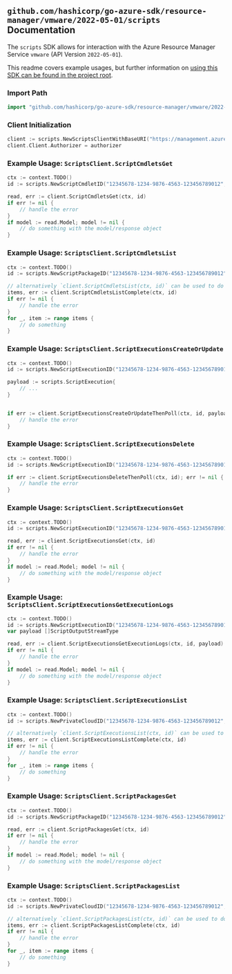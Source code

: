 
## `github.com/hashicorp/go-azure-sdk/resource-manager/vmware/2022-05-01/scripts` Documentation

The `scripts` SDK allows for interaction with the Azure Resource Manager Service `vmware` (API Version `2022-05-01`).

This readme covers example usages, but further information on [using this SDK can be found in the project root](https://github.com/hashicorp/go-azure-sdk/tree/main/docs).

### Import Path

```go
import "github.com/hashicorp/go-azure-sdk/resource-manager/vmware/2022-05-01/scripts"
```


### Client Initialization

```go
client := scripts.NewScriptsClientWithBaseURI("https://management.azure.com")
client.Client.Authorizer = authorizer
```


### Example Usage: `ScriptsClient.ScriptCmdletsGet`

```go
ctx := context.TODO()
id := scripts.NewScriptCmdletID("12345678-1234-9876-4563-123456789012", "example-resource-group", "privateCloudValue", "scriptPackageValue", "scriptCmdletValue")

read, err := client.ScriptCmdletsGet(ctx, id)
if err != nil {
	// handle the error
}
if model := read.Model; model != nil {
	// do something with the model/response object
}
```


### Example Usage: `ScriptsClient.ScriptCmdletsList`

```go
ctx := context.TODO()
id := scripts.NewScriptPackageID("12345678-1234-9876-4563-123456789012", "example-resource-group", "privateCloudValue", "scriptPackageValue")

// alternatively `client.ScriptCmdletsList(ctx, id)` can be used to do batched pagination
items, err := client.ScriptCmdletsListComplete(ctx, id)
if err != nil {
	// handle the error
}
for _, item := range items {
	// do something
}
```


### Example Usage: `ScriptsClient.ScriptExecutionsCreateOrUpdate`

```go
ctx := context.TODO()
id := scripts.NewScriptExecutionID("12345678-1234-9876-4563-123456789012", "example-resource-group", "privateCloudValue", "scriptExecutionValue")

payload := scripts.ScriptExecution{
	// ...
}


if err := client.ScriptExecutionsCreateOrUpdateThenPoll(ctx, id, payload); err != nil {
	// handle the error
}
```


### Example Usage: `ScriptsClient.ScriptExecutionsDelete`

```go
ctx := context.TODO()
id := scripts.NewScriptExecutionID("12345678-1234-9876-4563-123456789012", "example-resource-group", "privateCloudValue", "scriptExecutionValue")

if err := client.ScriptExecutionsDeleteThenPoll(ctx, id); err != nil {
	// handle the error
}
```


### Example Usage: `ScriptsClient.ScriptExecutionsGet`

```go
ctx := context.TODO()
id := scripts.NewScriptExecutionID("12345678-1234-9876-4563-123456789012", "example-resource-group", "privateCloudValue", "scriptExecutionValue")

read, err := client.ScriptExecutionsGet(ctx, id)
if err != nil {
	// handle the error
}
if model := read.Model; model != nil {
	// do something with the model/response object
}
```


### Example Usage: `ScriptsClient.ScriptExecutionsGetExecutionLogs`

```go
ctx := context.TODO()
id := scripts.NewScriptExecutionID("12345678-1234-9876-4563-123456789012", "example-resource-group", "privateCloudValue", "scriptExecutionValue")
var payload []ScriptOutputStreamType

read, err := client.ScriptExecutionsGetExecutionLogs(ctx, id, payload)
if err != nil {
	// handle the error
}
if model := read.Model; model != nil {
	// do something with the model/response object
}
```


### Example Usage: `ScriptsClient.ScriptExecutionsList`

```go
ctx := context.TODO()
id := scripts.NewPrivateCloudID("12345678-1234-9876-4563-123456789012", "example-resource-group", "privateCloudValue")

// alternatively `client.ScriptExecutionsList(ctx, id)` can be used to do batched pagination
items, err := client.ScriptExecutionsListComplete(ctx, id)
if err != nil {
	// handle the error
}
for _, item := range items {
	// do something
}
```


### Example Usage: `ScriptsClient.ScriptPackagesGet`

```go
ctx := context.TODO()
id := scripts.NewScriptPackageID("12345678-1234-9876-4563-123456789012", "example-resource-group", "privateCloudValue", "scriptPackageValue")

read, err := client.ScriptPackagesGet(ctx, id)
if err != nil {
	// handle the error
}
if model := read.Model; model != nil {
	// do something with the model/response object
}
```


### Example Usage: `ScriptsClient.ScriptPackagesList`

```go
ctx := context.TODO()
id := scripts.NewPrivateCloudID("12345678-1234-9876-4563-123456789012", "example-resource-group", "privateCloudValue")

// alternatively `client.ScriptPackagesList(ctx, id)` can be used to do batched pagination
items, err := client.ScriptPackagesListComplete(ctx, id)
if err != nil {
	// handle the error
}
for _, item := range items {
	// do something
}
```
